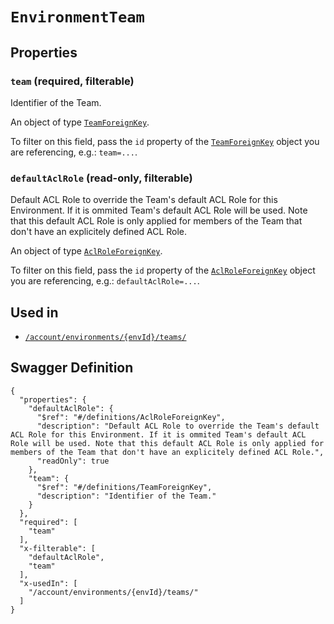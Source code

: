 # `EnvironmentTeam` #







## Properties ##

### `team` (required, filterable) ###

Identifier of the Team.


An object of type [`TeamForeignKey`](./../definitions/TeamForeignKey.mkd).

To filter on this field, pass the `id` property of the [`TeamForeignKey`](./../definitions/TeamForeignKey.mkd) object you are referencing,
e.g.: `team=...`.


### `defaultAclRole` (read-only, filterable) ###

Default ACL Role to override the Team's default ACL Role for this Environment. If it is ommited Team's default ACL Role will be used. Note that this default ACL Role is only applied for members of the Team that don't have an explicitely defined ACL Role.


An object of type [`AclRoleForeignKey`](./../definitions/AclRoleForeignKey.mkd).

To filter on this field, pass the `id` property of the [`AclRoleForeignKey`](./../definitions/AclRoleForeignKey.mkd) object you are referencing,
e.g.: `defaultAclRole=...`.




## Used in ##

  + [`/account/environments/{envId}/teams/`](./../rest/api/v1beta0/account/environments/{envId}/teams/)

## Swagger Definition ##

    {
      "properties": {
        "defaultAclRole": {
          "$ref": "#/definitions/AclRoleForeignKey", 
          "description": "Default ACL Role to override the Team's default ACL Role for this Environment. If it is ommited Team's default ACL Role will be used. Note that this default ACL Role is only applied for members of the Team that don't have an explicitely defined ACL Role.", 
          "readOnly": true
        }, 
        "team": {
          "$ref": "#/definitions/TeamForeignKey", 
          "description": "Identifier of the Team."
        }
      }, 
      "required": [
        "team"
      ], 
      "x-filterable": [
        "defaultAclRole", 
        "team"
      ], 
      "x-usedIn": [
        "/account/environments/{envId}/teams/"
      ]
    }
